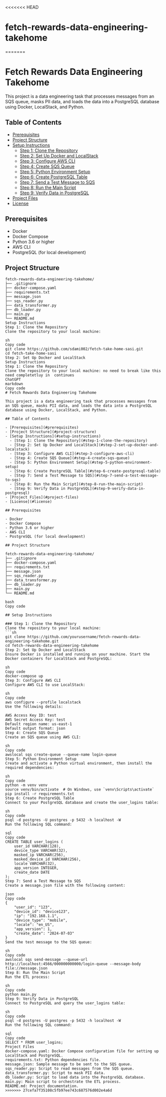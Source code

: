 <<<<<<< HEAD
# fetch-rewards-data-engineering-takehome
=======
# Fetch Rewards Data Engineering Takehome

This project is a data engineering task that processes messages from an SQS queue, masks PII data, and loads the data into a PostgreSQL database using Docker, LocalStack, and Python.

## Table of Contents

- [Prerequisites](#prerequisites)
- [Project Structure](#project-structure)
- [Setup Instructions](#setup-instructions)
  - [Step 1: Clone the Repository](#step-1-clone-the-repository)
  - [Step 2: Set Up Docker and LocalStack](#step-2-set-up-docker-and-localstack)
  - [Step 3: Configure AWS CLI](#step-3-configure-aws-cli)
  - [Step 4: Create SQS Queue](#step-4-create-sqs-queue)
  - [Step 5: Python Environment Setup](#step-5-python-environment-setup)
  - [Step 6: Create PostgreSQL Table](#step-6-create-postgresql-table)
  - [Step 7: Send a Test Message to SQS](#step-7-send-a-test-message-to-sqs)
  - [Step 8: Run the Main Script](#step-8-run-the-main-script)
  - [Step 9: Verify Data in PostgreSQL](#step-9-verify-data-in-postgresql)
- [Project Files](#project-files)
- [License](#license)

## Prerequisites

- Docker
- Docker Compose
- Python 3.6 or higher
- AWS CLI
- PostgreSQL (for local development)

## Project Structure

```plaintext
fetch-rewards-data-engineering-takehome/
├── .gitignore
├── docker-compose.yaml
├── requirements.txt
├── message.json
├── sqs_reader.py
├── data_transformer.py
├── db_loader.py
├── main.py
└── README.md
Setup Instructions
Step 1: Clone the Repository
Clone the repository to your local machine:

sh
Copy code
git clone https://github.com/sdami002/fetch-take-home-sasi.git
cd fetch-take-home-sasi
Step 2: Set Up Docker and LocalStack
Setup Instructions
Step 1: Clone the Repository
Clone the repository to your local machine: no need to break like this need completetluy in  continues
ChatGPT
markdown
Copy code
# Fetch Rewards Data Engineering Takehome

This project is a data engineering task that processes messages from an SQS queue, masks PII data, and loads the data into a PostgreSQL database using Docker, LocalStack, and Python.

## Table of Contents

- [Prerequisites](#prerequisites)
- [Project Structure](#project-structure)
- [Setup Instructions](#setup-instructions)
  - [Step 1: Clone the Repository](#step-1-clone-the-repository)
  - [Step 2: Set Up Docker and LocalStack](#step-2-set-up-docker-and-localstack)
  - [Step 3: Configure AWS CLI](#step-3-configure-aws-cli)
  - [Step 4: Create SQS Queue](#step-4-create-sqs-queue)
  - [Step 5: Python Environment Setup](#step-5-python-environment-setup)
  - [Step 6: Create PostgreSQL Table](#step-6-create-postgresql-table)
  - [Step 7: Send a Test Message to SQS](#step-7-send-a-test-message-to-sqs)
  - [Step 8: Run the Main Script](#step-8-run-the-main-script)
  - [Step 9: Verify Data in PostgreSQL](#step-9-verify-data-in-postgresql)
- [Project Files](#project-files)
- [License](#license)

## Prerequisites

- Docker
- Docker Compose
- Python 3.6 or higher
- AWS CLI
- PostgreSQL (for local development)

## Project Structure

fetch-rewards-data-engineering-takehome/
├── .gitignore
├── docker-compose.yaml
├── requirements.txt
├── message.json
├── sqs_reader.py
├── data_transformer.py
├── db_loader.py
├── main.py
└── README.md

bash
Copy code

## Setup Instructions

### Step 1: Clone the Repository
Clone the repository to your local machine:
```sh
git clone https://github.com/yourusername/fetch-rewards-data-engineering-takehome.git
cd fetch-rewards-data-engineering-takehome
Step 2: Set Up Docker and LocalStack
Ensure Docker is installed and running on your machine. Start the Docker containers for LocalStack and PostgreSQL:

sh
Copy code
docker-compose up
Step 3: Configure AWS CLI
Configure AWS CLI to use LocalStack:

sh
Copy code
aws configure --profile localstack
Use the following details:

AWS Access Key ID: test
AWS Secret Access Key: test
Default region name: us-east-1
Default output format: json
Step 4: Create SQS Queue
Create an SQS queue using AWS CLI:

sh
Copy code
awslocal sqs create-queue --queue-name login-queue
Step 5: Python Environment Setup
Create and activate a Python virtual environment, then install the required dependencies:

sh
Copy code
python -m venv venv
source venv/bin/activate  # On Windows, use `venv\Scripts\activate`
pip install -r requirements.txt
Step 6: Create PostgreSQL Table
Connect to your PostgreSQL database and create the user_logins table:

sh
Copy code
psql -d postgres -U postgres -p 5432 -h localhost -W
Run the following SQL command:

sql
Copy code
CREATE TABLE user_logins (
    user_id VARCHAR(128),
    device_type VARCHAR(32),
    masked_ip VARCHAR(256),
    masked_device_id VARCHAR(256),
    locale VARCHAR(32),
    app_version INTEGER,
    create_date DATE
);
Step 7: Send a Test Message to SQS
Create a message.json file with the following content:

json
Copy code
{
    "user_id": "123",
    "device_id": "device123",
    "ip": "192.168.1.1",
    "device_type": "mobile",
    "locale": "en_US",
    "app_version": 1,
    "create_date": "2024-07-03"
}
Send the test message to the SQS queue:

sh
Copy code
awslocal sqs send-message --queue-url http://localhost:4566/000000000000/login-queue --message-body file://message.json
Step 8: Run the Main Script
Run the ETL process:

sh
Copy code
python main.py
Step 9: Verify Data in PostgreSQL
Connect to PostgreSQL and query the user_logins table:

sh
Copy code
psql -d postgres -U postgres -p 5432 -h localhost -W
Run the following SQL command:

sql
Copy code
SELECT * FROM user_logins;
Project Files
docker-compose.yaml: Docker Compose configuration file for setting up LocalStack and PostgreSQL.
requirements.txt: Python dependencies file.
message.json: Sample message to be sent to the SQS queue.
sqs_reader.py: Script to read messages from the SQS queue.
data_transformer.py: Script to mask PII data.
db_loader.py: Script to load data into the PostgreSQL database.
main.py: Main script to orchestrate the ETL process.
README.md: Project documentation.
>>>>>>> 27cefa7f35108c5fb97ee743c687576d002e4a6d
